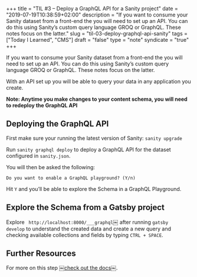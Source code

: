 +++
title = "TIL #3 – Deploy a GraphQL API for a Sanity project"
date = "2019-07-19T10:38:59+02:00"
description = "If you want to consume your Sanity dataset from a front-end the you will need to set up an API. You can do this using Sanity’s custom query language GROQ or GraphQL. These notes focus on the latter."
slug = "til-03-deploy-graphql-api-sanity"
tags = ["Today I Learned", "CMS"]
draft = "false"
type = "note"
syndicate = "true"
+++

If you want to consume your Sanity dataset from a front-end the you will need to set up an API. You can do this using Sanity’s custom query language GROQ or GraphQL. These notes focus on the latter. 

With an API set up you will be able to query your data in any application you create. 

**Note: Anytime you make changes to your content schema, you will need to redeploy the GraphQL API**

## Deploying the GraphQL API

First make sure your running the latest version of Sanity:
`sanity upgrade`

Run `sanity graphql deploy` to deploy a GraphQL API for the dataset configured in `sanity.json`.

You will then be asked the following:

`Do you want to enable a GraphQL playground? (Y/n)`

Hit `Y` and you’ll be able to explore the Schema in a GraphQL Playground.

## Explore the Schema from a Gatsby project

Explore `￼http://localhost:8000/___graphql`￼ after running `gatsby develop` to understand the created data and create a new query and checking available collections and fields by typing `CTRL + SPACE`.
 
## Further Resources

For more on this step ￼[check out the docs￼](https://www.sanity.io/docs/data-store/graphql#deploying-the-graph-ql-api).

